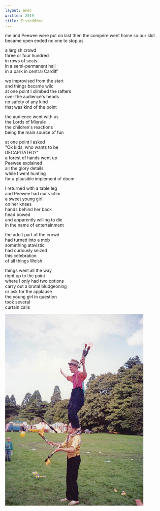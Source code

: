 ```yaml
---
layout: anec
written: 2019
title: Eisteddfod
---
```


<div class="poem">
me and Peewee were put on last  
then the compėre went home  
so our slot became open ended  
no one to stop us

a largish crowd  
three or four hundred  
in rows of seats  
in a semi-permanent hall  
in a park in central Cardiff

we improvised from the start  
and things became wild  
at one point I climbed the rafters  
over the audience's heads  
no safety of any kind  
that was kind of the point

the audience went with us  
the Lords of Misrule  
the children's reactions  
being the main source of fun

at one point I asked  
"Ok kids, who wants to be  
DECAPITATED?"  
a forest of hands went up  
Peewee explained  
all the glory details  
while I went hunting  
for a plausible implement of doom

I returned with a table leg  
and Peewee had our victim  
a sweet young girl  
on her knees  
hands behind her back  
head bowed  
and apparently willing to die  
in the name of entertainment

the adult part of the crowd  
had turned into a mob  
something atavistic  
had curiously seized  
this celebration  
of all things Welsh

things went all the way  
right up to the point  
where I only had two options  
carry out a brutal bludgeoning  
or ask for the applause  
the young girl in question  
took several  
curtain calls
</div>

![Peewee & Hughie](/assets/images/circus/peewee_hughie_firetower.jpg "Peewee & Hughie")


